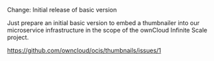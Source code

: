 Change: Initial release of basic version

Just prepare an initial basic version to embed a thumbnailer into our
microservice infrastructure in the scope of the ownCloud Infinite Scale
project.

https://github.com/owncloud/ocis/thumbnails/issues/1
